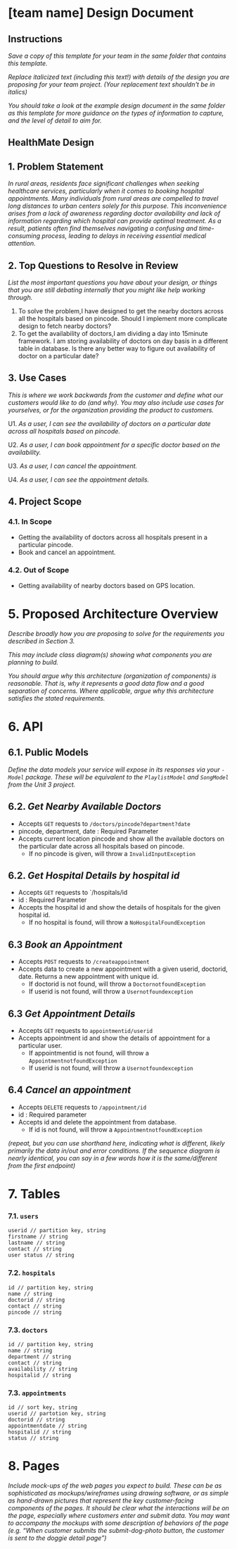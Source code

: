 # [team name] Design Document

## Instructions

*Save a copy of this template for your team in the same folder that contains
this template.*

*Replace italicized text (including this text!) with details of the design you
are proposing for your team project. (Your replacement text shouldn't be in
italics)*

*You should take a look at the example design document in the same folder as
this template for more guidance on the types of information to capture, and the
level of detail to aim for.*

## HealthMate Design

## 1. Problem Statement

*In rural areas, residents face significant challenges when seeking healthcare services, particularly when it comes to booking hospital appointments. Many individuals from rural areas are compelled to travel long distances to urban centers solely for this purpose. This inconvenience arises from a lack of awareness regarding doctor availability and lack
of information regarding which hospital can provide optimal treatment. As a result, patients often find themselves navigating a confusing and time-consuming process, leading to delays in receiving essential medical attention.*


## 2. Top Questions to Resolve in Review

*List the most important questions you have about your design, or things that
you are still debating internally that you might like help working through.*

1. To solve the problem,I have designed to get the nearby doctors across all the hospitals based on pincode. Should I implement more complicate design to fetch nearby doctors?
2. To get the availability of doctors,I am dividing a day into 15minute framework. I am storing availability of doctors on day basis in a different table in database. Is there any better way to figure out availability of doctor on a particular date?

## 3. Use Cases

*This is where we work backwards from the customer and define what our customers
would like to do (and why). You may also include use cases for yourselves, or
for the organization providing the product to customers.*

U1. *As a user, I can see the availability of doctors on a particular date across all hospitals based on pincode.*

U2. *As a user, I can book appointment for a specific doctor based on the availability.*

U3. *As a user, I can cancel the appointment.*

U4. *As a user, I can see the appointment details.*


## 4. Project Scope

### 4.1. In Scope

* Getting the availability of doctors across all hospitals present in a particular pincode.
* Book and cancel an appointment.

### 4.2. Out of Scope

* Getting availability of nearby doctors based on GPS location.

# 5. Proposed Architecture Overview

*Describe broadly how you are proposing to solve for the requirements you
described in Section 3.*

*This may include class diagram(s) showing what components you are planning to
build.*

*You should argue why this architecture (organization of components) is
reasonable. That is, why it represents a good data flow and a good separation of
concerns. Where applicable, argue why this architecture satisfies the stated
requirements.*

# 6. API

## 6.1. Public Models

*Define the data models your service will expose in its responses via your
*`-Model`* package. These will be equivalent to the *`PlaylistModel`* and
*`SongModel`* from the Unit 3 project.*

## 6.2. *Get Nearby Available Doctors*

* Accepts `GET` requests to `/doctors/pincode?department?date`
* pincode, department, date : Required Parameter
* Accepts current location pincode and show all the available doctors on the particular date across all hospitals based on pincode.
    * If no pincode is given, will throw a
      `InvalidInputException`
## 6.2. *Get Hospital Details by hospital id*

* Accepts `GET` requests to `/hospitals/id
* id : Required Parameter
* Accepts the hospital id and show the details of hospitals for the given hospital id.
    * If no hospital is found, will throw a
      `NoHospitalFoundException`

## 6.3 *Book an Appointment*

* Accepts `POST` requests to `/createappointment`
* Accepts data to create a new appointment with a given userid, doctorid, date.
  Returns a new appointment with unique id.
   * If doctorid is not found, will throw a
     `DoctornotfoundException`
   * If userid is not found, will throw a 
     `Usernotfoundexception`
## 6.3 *Get Appointment Details*

* Accepts `GET` requests to `appointmentid/userid`
* Accepts appointment id and show the details of appointment for a particular user.
    * If appointmentid is not found, will throw a
      `AppointmentnotfoundException`
    * If userid is not found, will throw a
      `Usernotfoundexception`
## 6.4 *Cancel an appointment*

* Accepts `DELETE` requests to `/appointment/id`
* id : Required parameter
* Accepts id and delete the appointment from database.
  * If id is not found, will throw a
     `AppointmentnotfoundException`

*(repeat, but you can use shorthand here, indicating what is different, likely
primarily the data in/out and error conditions. If the sequence diagram is
nearly identical, you can say in a few words how it is the same/different from
the first endpoint)*

# 7. Tables

### 7.1. `users`

```
userid // partition key, string
firstname // string
lastname // string
contact // string
user status // string
```
### 7.2. `hospitals`

```
id // partition key, string
name // string
doctorid // string
contact // string
pincode // string
```
### 7.3. `doctors`

```
id // partition key, string
name // string
department // string
contact // string
availability // string
hospitalid // string
```
### 7.3. `appointments`

```
id // sort key, string
userid // partotion key, string
doctorid // string
appointmentdate // string
hospitalid // string
status // string
```

# 8. Pages

*Include mock-ups of the web pages you expect to build. These can be as
sophisticated as mockups/wireframes using drawing software, or as simple as
hand-drawn pictures that represent the key customer-facing components of the
pages. It should be clear what the interactions will be on the page, especially
where customers enter and submit data. You may want to accompany the mockups
with some description of behaviors of the page (e.g. “When customer submits the
submit-dog-photo button, the customer is sent to the doggie detail page”)*
